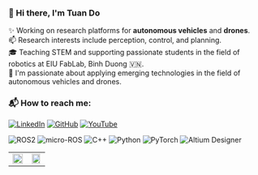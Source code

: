 ### 👋 Hi there, I'm Tuan Do

✨ Working on research platforms for **autonomous vehicles** and **drones**.  
📫 Research interests include perception, control, and planning.  
🎓 Teaching STEM and supporting passionate students in the field of robotics at EIU FabLab, Binh Duong 🇻🇳.  
🌱 I'm passionate about applying emerging technologies in the field of autonomous vehicles and drones.

### 📬 How to reach me:

[![LinkedIn](https://img.shields.io/badge/LinkedIn-blue?logo=linkedin)](https://www.linkedin.com/in/nh%E1%BA%A5t-duy-475028131/)
[![GitHub](https://img.shields.io/badge/GitHub-000?logo=github)](https://github.com/DoNguyenAnhTuan)
[![YouTube](https://img.shields.io/badge/YouTube-red?logo=youtube)]((https://www.youtube.com/@onguyenanhtuan343))

![ROS2](https://img.shields.io/badge/ROS-22314E?style=for-the-badge&logo=ros&logoColor=white)
![micro-ROS](https://img.shields.io/badge/micro--ROS-00BFFF?style=for-the-badge&logo=robot-framework&logoColor=white)
![C++](https://img.shields.io/badge/C++-00599C?style=for-the-badge&logo=c%2B%2B&logoColor=white)
![Python](https://img.shields.io/badge/Python-3776AB?style=for-the-badge&logo=python&logoColor=white)
![PyTorch](https://img.shields.io/badge/PyTorch-EE4C2C?style=for-the-badge&logo=pytorch&logoColor=white)
![Altium Designer](https://img.shields.io/badge/Altium%20Designer-AC7B0C?style=for-the-badge&logo=dev.to&logoColor=white)

<table>
  <tr>
    <td align="center" width="50%">
      <img src="https://github-readme-stats.vercel.app/api/top-langs/?username=DoNguyenAnhTuan&layout=compact&langs_count=8&theme=default" width="100%" />
    </td>
    <td align="center" width="50%">
      <img src="https://github-readme-stats.vercel.app/api?username=DoNguyenAnhTuan&show_icons=true&theme=default&count_private=true" width="90%"/>
    </td>
  </tr>
</table>
